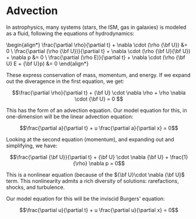 # Advection

In astrophysics, many systems (stars, the ISM, gas in galaxies) is modeled as
a fluid, following the equations of hydrodynamics:

\begin{align*}
\frac{\partial \rho}{\partial t} + \nabla \cdot (\rho {\bf U}) &= 0 \\
\frac{\partial (\rho {\bf U})}{\partial t} + \nabla \cdot (\rho {\bf U}{\bf U}) + \nabla p 
&= 0 \\
\frac{\partial (\rho E)}{\partial t} + \nabla \cdot (\rho {\bf U} E + {\bf U}p) &= 0
\end{align*}

These express conservation of mass, momentum, and energy.  If we expand out the diveragence
in the first equation, we get:

$$\frac{\partial \rho}{\partial t} + {\bf U} \cdot \nabla \rho + \rho \nabla \cdot {\bf U} = 0 $$

This has the form of an advection equation.  Our model equation for this, in one-dimension
will be the linear advection equation:

$$\frac{\partial a}{\partial t} + u \frac{\partial a}{\partial x} = 0$$

Looking at the second equation (momentum), and expanding out and simplifying, we have:

$$\frac{\partial {\bf U}}{\partial t} + {\bf U} \cdot \nabla {\bf U} + \frac{1}{\rho} \nabla p = 0$$

This is a nonlinear equation (because of the ${\bf U}\cdot \nabla {\bf U}$ term.  This nonlinearity
admits a rich diversity of solutions: rarefactions, shocks, and turbulence.

Our model equation for this will be the inviscid Burgers' equation:

$$\frac{\partial u}{\partial t} + u \frac{\partial u}{\partial x} = 0$$
